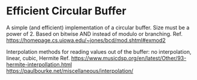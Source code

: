# Efficient Circular Buffer

A simple (and efficient) implementation of a circular buffer. Size must be a power of 2.
Based on bitwise AND instead of modulo or branching. Ref. https://homepage.cs.uiowa.edu/~jones/bcd/mod.shtml#exmod2 


Interpolation methods for reading values out of the buffer:
no interpolation, linear, cubic, Hermite
Ref.  https://www.musicdsp.org/en/latest/Other/93-hermite-interpollation.html 
    https://paulbourke.net/miscellaneous/interpolation/
